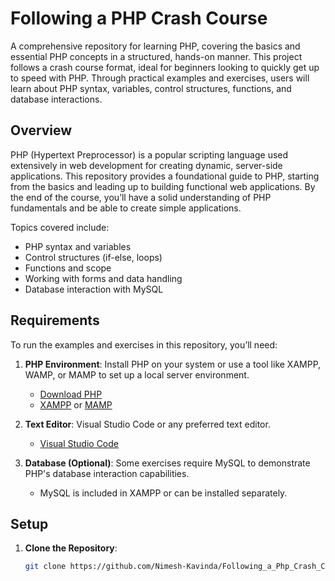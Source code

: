 # Following a PHP Crash Course

A comprehensive repository for learning PHP, covering the basics and essential PHP concepts in a structured, hands-on manner. This project follows a crash course format, ideal for beginners looking to quickly get up to speed with PHP. Through practical examples and exercises, users will learn about PHP syntax, variables, control structures, functions, and database interactions.

## Overview

PHP (Hypertext Preprocessor) is a popular scripting language used extensively in web development for creating dynamic, server-side applications. This repository provides a foundational guide to PHP, starting from the basics and leading up to building functional web applications. By the end of the course, you’ll have a solid understanding of PHP fundamentals and be able to create simple applications.

Topics covered include:
- PHP syntax and variables
- Control structures (if-else, loops)
- Functions and scope
- Working with forms and data handling
- Database interaction with MySQL

## Requirements

To run the examples and exercises in this repository, you’ll need:
1. **PHP Environment**: Install PHP on your system or use a tool like XAMPP, WAMP, or MAMP to set up a local server environment.
   - [Download PHP](https://www.php.net/downloads)
   - [XAMPP](https://www.apachefriends.org/index.html) or [MAMP](https://www.mamp.info/en/)

2. **Text Editor**: Visual Studio Code or any preferred text editor.
   - [Visual Studio Code](https://code.visualstudio.com)

3. **Database (Optional)**: Some exercises require MySQL to demonstrate PHP's database interaction capabilities.
   - MySQL is included in XAMPP or can be installed separately.

## Setup

1. **Clone the Repository**:
   ```bash
   git clone https://github.com/Nimesh-Kavinda/Following_a_Php_Crash_Corse.git
